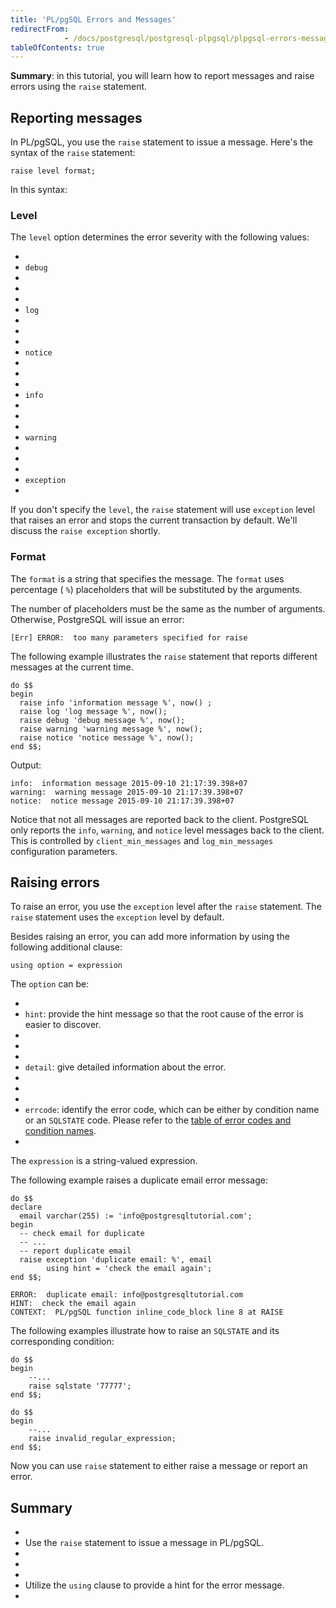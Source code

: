 ```yaml
---
title: 'PL/pgSQL Errors and Messages'
redirectFrom: 
            - /docs/postgresql/postgresql-plpgsql/plpgsql-errors-messages/
tableOfContents: true
---
```



**Summary**: in this tutorial, you will learn how to report messages and raise errors using the `raise` statement.





## Reporting messages





In PL/pgSQL, you use the `raise` statement to issue a message. Here's the syntax of the `raise` statement:





```
raise level format;
```





In this syntax:





### Level





The `level` option determines the error severity with the following values:





- 
- `debug`
- 
-
- 
- `log`
- 
-
- 
- `notice`
- 
-
- 
- `info`
- 
-
- 
- `warning`
- 
-
- 
- `exception`
- 





If you don't specify the `level`, the `raise` statement will use `exception` level that raises an error and stops the current transaction by default. We'll discuss the `raise exception` shortly.





### Format





The `format` is a string that specifies the message. The `format` uses percentage ( `%`) placeholders that will be substituted by the arguments.





The number of placeholders must be the same as the number of arguments. Otherwise, PostgreSQL will issue an error:





```
[Err] ERROR:  too many parameters specified for raise
```





The following example illustrates the `raise` statement that reports different messages at the current time.





```
do $$
begin
  raise info 'information message %', now() ;
  raise log 'log message %', now();
  raise debug 'debug message %', now();
  raise warning 'warning message %', now();
  raise notice 'notice message %', now();
end $$;
```





Output:





```
info:  information message 2015-09-10 21:17:39.398+07
warning:  warning message 2015-09-10 21:17:39.398+07
notice:  notice message 2015-09-10 21:17:39.398+07
```





Notice that not all messages are reported back to the client. PostgreSQL only reports the `info`, `warning`, and `notice` level messages back to the client. This is controlled by `client_min_messages` and `log_min_messages` configuration parameters.





## Raising errors





To raise an error, you use the `exception` level after the `raise` statement. The `raise` statement uses the `exception` level by default.





Besides raising an error, you can add more information by using the following additional clause:





```
using option = expression
```





The `option` can be:





- 
- `hint`: provide the hint message so that the root cause of the error is easier to discover.
- 
-
- 
- `detail`: give detailed information about the error.
- 
-
- 
- `errcode`: identify the error code, which can be either by condition name or an `SQLSTATE` code. Please refer to the [table of error codes and condition names](https://www.postgresql.org/docs/current/static/errcodes-appendix.html).
- 





The `expression` is a string-valued expression.





The following example raises a duplicate email error message:





```
do $$
declare
  email varchar(255) := 'info@postgresqltutorial.com';
begin
  -- check email for duplicate
  -- ...
  -- report duplicate email
  raise exception 'duplicate email: %', email
		using hint = 'check the email again';
end $$;
```





```
ERROR:  duplicate email: info@postgresqltutorial.com
HINT:  check the email again
CONTEXT:  PL/pgSQL function inline_code_block line 8 at RAISE
```





The following examples illustrate how to raise an `SQLSTATE` and its corresponding condition:





```
do $$
begin
	--...
	raise sqlstate '77777';
end $$;
```





```
do $$
begin
	--...
	raise invalid_regular_expression;
end $$;
```





Now you can use `raise` statement to either raise a message or report an error.





## Summary





- 
- Use the `raise` statement to issue a message in PL/pgSQL.
- 
-
- 
- Utilize the `using` clause to provide a hint for the error message.
- 


